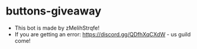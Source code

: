 # buttons-giveaway

   - This bot is made by zMelihStrqfe!
   - If you are getting an error: https://discord.gg/QDfhXqCXdW - us guild come!
